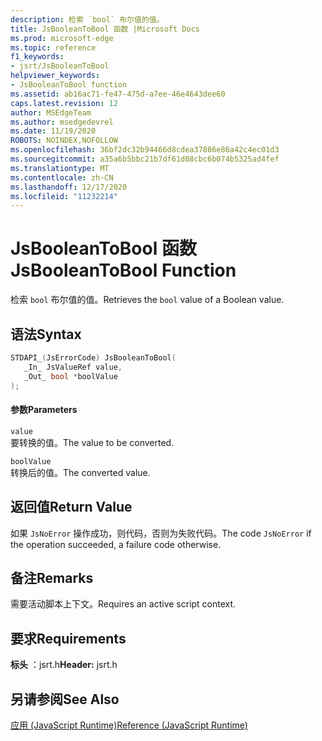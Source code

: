 ```yaml
---
description: 检索 `bool` 布尔值的值。
title: JsBooleanToBool 函数 |Microsoft Docs
ms.prod: microsoft-edge
ms.topic: reference
f1_keywords:
- jsrt/JsBooleanToBool
helpviewer_keywords:
- JsBooleanToBool function
ms.assetid: ab16ac71-fe47-475d-a7ee-46e4643dee60
caps.latest.revision: 12
author: MSEdgeTeam
ms.author: msedgedevrel
ms.date: 11/19/2020
ROBOTS: NOINDEX,NOFOLLOW
ms.openlocfilehash: 36bf2dc32b94466d8cdea37886e86a42c4ec01d3
ms.sourcegitcommit: a35a6b5bbc21b7df61d08cbc6b074b5325ad4fef
ms.translationtype: MT
ms.contentlocale: zh-CN
ms.lasthandoff: 12/17/2020
ms.locfileid: "11232214"
---
```

# <span data-ttu-id="a783b-103">JsBooleanToBool 函数</span><span class="sxs-lookup"><span data-stu-id="a783b-103">JsBooleanToBool Function</span></span>

<span data-ttu-id="a783b-104">检索 `bool` 布尔值的值。</span><span class="sxs-lookup"><span data-stu-id="a783b-104">Retrieves the `bool` value of a Boolean value.</span></span>  
  
## <span data-ttu-id="a783b-105">语法</span><span class="sxs-lookup"><span data-stu-id="a783b-105">Syntax</span></span>  
  
```cpp  
STDAPI_(JsErrorCode) JsBooleanToBool(  
   _In_ JsValueRef value,  
   _Out_ bool *boolValue  
);  
```  
  
#### <span data-ttu-id="a783b-106">参数</span><span class="sxs-lookup"><span data-stu-id="a783b-106">Parameters</span></span>  
 `value`  
 <span data-ttu-id="a783b-107">要转换的值。</span><span class="sxs-lookup"><span data-stu-id="a783b-107">The value to be converted.</span></span>  
  
 `boolValue`  
 <span data-ttu-id="a783b-108">转换后的值。</span><span class="sxs-lookup"><span data-stu-id="a783b-108">The converted value.</span></span>  
  
## <span data-ttu-id="a783b-109">返回值</span><span class="sxs-lookup"><span data-stu-id="a783b-109">Return Value</span></span>  
 <span data-ttu-id="a783b-110">如果 `JsNoError` 操作成功，则代码，否则为失败代码。</span><span class="sxs-lookup"><span data-stu-id="a783b-110">The code `JsNoError` if the operation succeeded, a failure code otherwise.</span></span>  
  
## <span data-ttu-id="a783b-111">备注</span><span class="sxs-lookup"><span data-stu-id="a783b-111">Remarks</span></span>  
 <span data-ttu-id="a783b-112">需要活动脚本上下文。</span><span class="sxs-lookup"><span data-stu-id="a783b-112">Requires an active script context.</span></span>  
  
## <span data-ttu-id="a783b-113">要求</span><span class="sxs-lookup"><span data-stu-id="a783b-113">Requirements</span></span>  
 <span data-ttu-id="a783b-114">**标头** ：jsrt.h</span><span class="sxs-lookup"><span data-stu-id="a783b-114">**Header:** jsrt.h</span></span>  
  
## <span data-ttu-id="a783b-115">另请参阅</span><span class="sxs-lookup"><span data-stu-id="a783b-115">See Also</span></span>  
 [<span data-ttu-id="a783b-116">应用 (JavaScript Runtime)</span><span class="sxs-lookup"><span data-stu-id="a783b-116">Reference (JavaScript Runtime)</span></span>](../chakra-hosting/reference-javascript-runtime.md)
